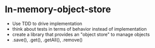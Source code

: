 # In-memory-object-store

* Use TDD to drive implementation
* think about tests in terms of behavior instead of implementation
* create a library that provides an "object store" to manage objects
* .save(<objectToSave>), .get(<id>), .getAll(), .remove(<id>)